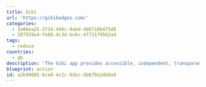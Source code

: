 ```yaml
---
title: Giki
url: 'https://gikibadges.com/'
categories:
  - 1e06ea25-373d-440c-9abd-408710b475d0
  - 207559a4-fe66-4c3d-bc6c-4f721f9562a4
tags:
  - reduce
countries:
  - gb
description: 'The Giki app provides accessible, independent, transparent information to help people change habits to live more sustainably. Our 14 badges cover sustainability, health and fairness.'
blueprint: action
id: a2b09805-bce8-4c2c-8dec-db879a2db8a9
---
```

